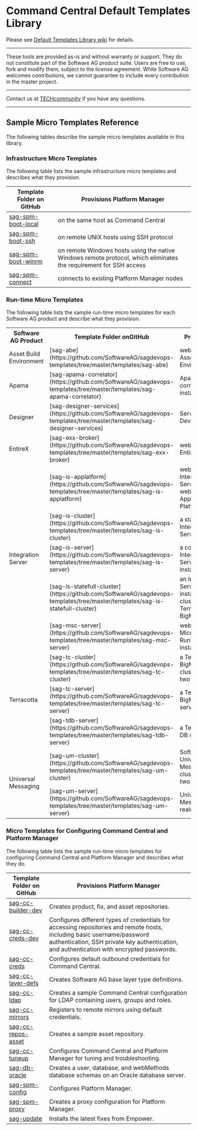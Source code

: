 <!-- Copyright 2013 - 2018 Software AG, Darmstadt, Germany and/or its licensors

   SPDX-License-Identifier: Apache-2.0

    Licensed under the Apache License, Version 2.0 (the "License");
    you may not use this file except in compliance with the License.
    You may obtain a copy of the License at

        http://www.apache.org/licenses/LICENSE-2.0

    Unless required by applicable law or agreed to in writing, software
    distributed under the License is distributed on an "AS IS" BASIS,
     WITHOUT WARRANTIES OR CONDITIONS OF ANY KIND, either express or implied.
     See the License for the specific language governing permissions and

     limitations under the License.                                                  

-->

# Command Central Default Templates Library

Please see [Default Templates Library wiki](https://github.com/SoftwareAG/sagdevops-templates/wiki) for details.

______________________
These tools are provided as-is and without warranty or support. They do not constitute part of the Software AG product suite. Users are free to use, fork and modify them, subject to the license agreement. While Software AG welcomes contributions, we cannot guarantee to include every contribution in the master project.
______________________

Contact us at [TECHcommunity](mailto:technologycommunity@softwareag.com?subject=Github/SoftwareAG) if you have any questions.
______________________
## Sample Micro Templates Reference

The following tables describe the sample micro templates available in this library.

### Infrastructure Micro Templates

The following table lists the sample infrastructure micro templates	and describes what they provision.

Template Folder on GitHub| Provisions Platform Manager
-------------------------|--------------------------------
[sag-spm-boot-local](https://github.com/SoftwareAG/sagdevops-templates/tree/master/templates/sag-spm-boot-local) | on the same host as Command Central
[sag-spm-boot-ssh](https://github.com/SoftwareAG/sagdevops-templates/tree/master/templates/sag-spm-boot-ssh) | on remote UNIX hosts using SSH protocol
[sag-spm-boot-winrm](https://github.com/SoftwareAG/sagdevops-templates/tree/master/templates/sag-spm-boot-winrm) | on remote Windows hosts using the native	Windows remote protocol, which eliminates the requirement for SSH access
[sag-spm-connect](https://github.com/SoftwareAG/sagdevops-templates/tree/master/templates/sag-spm-connect) | connects to existing Platform Manager nodes

### Run-time Micro Templates

The following table lists the sample run-time micro templates for each Software AG product and describe what they provision.

<table>
  <tr>
    <th>Software AG Product</th>
    <th>Template Folder onGitHub</th>
    <th>Provisions</th>
  </tr>
  <tr>
    <td>Asset Build Environment</td>
    <td>[sag-abe](https://github.com/SoftwareAG/sagdevops-templates/tree/master/templates/sag-abe)</td>
    <td>webMethods Asset Build Environment</td>
  </tr>
  <tr>
    <td>Apama</td>
    <td>[sag-apama-correlator](https://github.com/SoftwareAG/sagdevops-templates/tree/master/templates/sag-apama-correlator)</td>
    <td>Apama correlator instance</td>
  </tr>
  <tr>
    <td>Designer</td>
    <td>[sag-designer-services](https://github.com/SoftwareAG/sagdevops-templates/tree/master/templates/sag-designer-services)</td>
    <td>Service Development</td>
  </tr>
  <tr>
    <td>EntireX</td>
    <td>[sag-exx-broker](https://github.com/SoftwareAG/sagdevops-templates/tree/master/templates/sag-exx-broker)</td>
    <td>webMethods EntireX</td>
  </tr>
  <tr>
    <td rowspan="5">Integration Server</td>
    <td>[sag-is-applatform](https://github.com/SoftwareAG/sagdevops-templates/tree/master/templates/sag-is-applatform)</td>
    <td>webMethods Integration Server with webMethods Application Platform</td>
  </tr>
  <tr>
    <td>[sag-is-cluster](https://github.com/SoftwareAG/sagdevops-templates/tree/master/templates/sag-is-cluster)</td>
    <td>a stateless Integration Server cluster</td>
  </tr>
  <tr>
    <td>[sag-is-server](https://github.com/SoftwareAG/sagdevops-templates/tree/master/templates/sag-is-server)</td>
    <td>a core Integration Server installation</td>
  </tr>
  <tr>
    <td>[sag-is-statefull-cluster](https://github.com/SoftwareAG/sagdevops-templates/tree/master/templates/sag-is-statefull-cluster)</td>
    <td>an Integration Server installation cluster with Terracotta BigMemory</td>
  </tr>
  <tr>
    <td>[sag-msc-server](https://github.com/SoftwareAG/sagdevops-templates/tree/master/templates/sag-msc-server)</td>
    <td>webMethods Microservices Runtime instance</td>
  </tr>
  <tr>
    <td rowspan="3">Terracotta</td>
    <td>[sag-tc-cluster](https://github.com/SoftwareAG/sagdevops-templates/tree/master/templates/sag-tc-cluster)</td>
    <td>a Terracotta BigMemory cluster with two nodes</td>
  </tr>
  <tr>
    <td>[sag-tc-server](https://github.com/SoftwareAG/sagdevops-templates/tree/master/templates/sag-tc-server)</td>
    <td>a Terracotta BigMemory server</td>
  </tr>
  <tr>
    <td>[sag-tdb-server](https://github.com/SoftwareAG/sagdevops-templates/tree/master/templates/sag-tdb-server)</td>
    <td>a Terracotta DB server</td>
  </tr>
  <tr>
    <td rowspan="2">Universal Messaging</td>
    <td>[sag-um-cluster](https://github.com/SoftwareAG/sagdevops-templates/tree/master/templates/sag-um-cluster)</td>
    <td>Software AG Universal Messaging cluster with two nodes</td>
  </tr>
  <tr>
    <td>[sag-um-server](https://github.com/SoftwareAG/sagdevops-templates/tree/master/templates/sag-um-server)</td>
    <td>Universal Messaging realm server</td>
  </tr>
</table>

### Micro Templates for Configuring Command Central and Platform Manager

The following table lists the sample run-time micro templates for configuring Command Central and Platform Manager and describes what they do.

Template Folder on GitHub| Provisions Platform Manager
-------------------------|--------------------------------
[sag-cc-builder-dev](https://github.com/SoftwareAG/sagdevops-templates/tree/master/templates/sag-cc-builder-dev) | Creates product, fix, and asset repositories.
[sag-cc-creds-dev](https://github.com/SoftwareAG/sagdevops-templates/tree/master/templates/sag-cc-creds-dev) | Configures different types of credentials for accessing repositories and remote hosts, including basic username/password	authentication, SSH private key authentication, and authentication with	encrypted passwords.
[sag-cc-creds](https://github.com/SoftwareAG/sagdevops-templates/tree/master/templates/sag-cc-creds) | Configures default outbound credentials for Command Central.
[sag-cc-layer-defs](https://github.com/SoftwareAG/sagdevops-templates/tree/master/templates/sag-cc-layer-defs) | Creates Software AG base layer type definitions.
[sag-cc-ldap](https://github.com/SoftwareAG/sagdevops-templates/tree/master/templates/sag-spm-boot-local) | Creates a sample Command Central configuration for LDAP containing users, groups and roles.
[sag-cc-mirrors](https://github.com/SoftwareAG/sagdevops-templates/tree/master/templates/sag-cc-mirrors) | Registers to remote mirrors using default credentials.
[sag-cc-repos-asset](https://github.com/SoftwareAG/sagdevops-templates/tree/master/templates/sag-cc-repos-asset) | Creates a sample asset repository.
[sag-cc-tuneup](https://github.com/SoftwareAG/sagdevops-templates/tree/master/templates/sag-cc-tuneup) | Configures Command Central and Platform Manager for tuning and troubleshooting.
[sag-db-oracle](https://github.com/SoftwareAG/sagdevops-templates/tree/master/templates/sag-db-oracle) | Creates a user, database, and webMethods database schemas on an Oracle database server.
[sag-spm-config](https://github.com/SoftwareAG/sagdevops-templates/tree/master/templates/sag-spm-config) | Configures Platform Manager.
[sag-spm-proxy](https://github.com/SoftwareAG/sagdevops-templates/tree/master/templates/sag-spm-proxy) | Creates a proxy configuration for Platform Manager.
[sag-update](https://github.com/SoftwareAG/sagdevops-templates/tree/master/templates/sag-update) | Installs the latest fixes from Empower.
